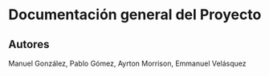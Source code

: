 # Documentación general del Proyecto

## Autores
Manuel González, Pablo Gómez, Ayrton Morrison, Emmanuel Velásquez
